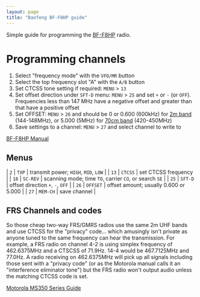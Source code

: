 ```yaml
---
layout: page
title: "Baofeng BF-F8HP guide"
---
```


Simple guide for programming the [BF-F8HP](https://baofengtech.com/bf-f8hp) radio.

# Programming channels

1. Select "frequency mode" with the `VFO/MR` button
1. Select the top frequency slot "A" with the `A/B` button
1. Set CTCSS tone setting if required: `MENU` > `13`
1. Set offset direction under `SFT-D` menu: `MENU` > `25` and set `+` or `-` (or `OFF`). Frequencies less than 147 MHz have a negative offset and greater than that have a positive offset
1. Set OFFSET: `MENU` > `26` and should be 0 or 0.600 (600kHz) for [2m band](https://en.wikipedia.org/wiki/2-meter_band) (144-148MHz), or 5.000 (5MHz) for [70cm band](https://en.wikipedia.org/wiki/70-centimeter_band) (420-450MHz)
1. Save settings to a channel: `MENU` > `27` and select channel to write to

[BF-F8HP Manual](https://baofengtech.com/usermanual/BF-F8HP_Manual.pdf)

## Menus

| `2`  | `TXP`    | transmit power; `HIGH`, `MID`, `LOW` |
| `13` | `CTCSS`  | set CTCSS frequency |
| `18` | `SC-REV` | scanning mode; time `TO`, carrier `CO`, or search `SE` |
| `25` | `SFT-D`  | offset direction `+`, `-`, `OFF` |
| `26` | `OFFSET` | offset amount; usually 0.600 or 5.000 |
| `27` | `MEM-CH` | save channel |

## FRS Channels and codes

So those cheap two-way FRS/GMRS radios use the same 2m UHF bands and use CTCSS for the "privacy" code... which amusingly isn't private as anyone tuned to the same frequency can hear the transmission. For example, a FRS radio on channel 4-2 is using simplex frequency of 462.6375MHz and a CTSCSS of 71.9Hz. 14-4 would be 467.7125MHz and 77.0Hz. A radio receiving on 462.6375MHz will pick up all signals including those sent with a "privacy code" (or as the Motorola manual calls it an "interference eliminator tone") but the FRS radio won't output audio unless the matching CTCSS code is set.

[Motorola MS350 Series Guide ](http://www.motorolasolutions.com/content/dam/msi/docs/business/products/consumertwo-wayradios/talkabout_ms350r/ms350_series_ug_kem-ml36100-15_web_04-11-11.pdf)
